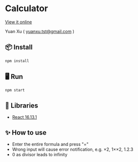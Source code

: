 # Calculator

[View it online](https://xyddd.github.io/calculator/)

Yuan Xu ( yuanxu.tst@gmail.com )

## 📦 Install

```bash
npm install
```

## 🖥  Run

```bash
npm start
```

## 🔗 Libraries

- [React 16.13.1](https://github.com/facebook/react)

## ✨ How to use

- Enter the entire formula and press "="
- Wrong input will cause error notification, e.g. ×2, 1××2, 1.2.3
- 0 as divisor leads to infinity
